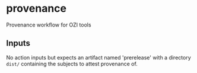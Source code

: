 # provenance
Provenance workflow for OZI tools

## Inputs

No action inputs but expects an artifact named 'prerelease' with a directory ``dist/`` containing the subjects to attest provenance of.
